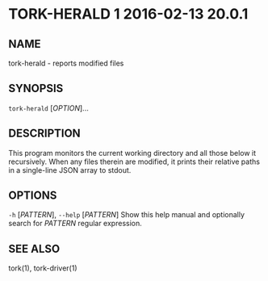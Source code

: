 # TORK-HERALD 1 2016-02-13 20.0.1

## NAME

tork-herald - reports modified files

## SYNOPSIS

`tork-herald` [*OPTION*]...

## DESCRIPTION

This program monitors the current working directory and all those below it
recursively.  When any files therein are modified, it prints their relative
paths in a single-line JSON array to stdout.

## OPTIONS

`-h` [*PATTERN*], `--help` [*PATTERN*]
  Show this help manual and optionally search for *PATTERN* regular expression.

## SEE ALSO

tork(1), tork-driver(1)